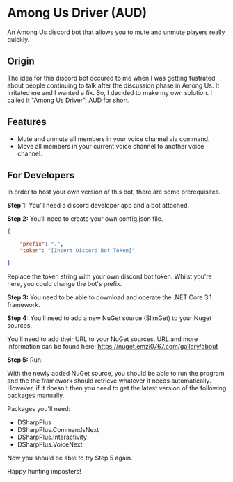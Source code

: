 # Among Us Driver (AUD)
An Among Us discord bot that allows you to mute and unmute players really quickly.

Origin
-----------

The idea for this discord bot occured to me when I was getting fustrated about people continuing to talk after the discussion phase in Among Us. It irritated me and I wanted a fix. So, I decided to make my own solution. I called it "Among Us Driver", AUD for short.

Features
-----------
* Mute and unmute all members in your voice channel via command.
* Move all members in your current voice channel to another voice channel.

For Developers
-----------
In order to host your own version of this bot, there are some prerequisites. 

**Step 1:** You'll need a discord developer app and a bot attached.

**Step 2:** You’ll need to create your own config.json file.

```json
{

    "prefix": ".",
    "token": "[Insert Discord Bot Token]"

}
```

Replace the token string with your own discord bot token. Whilst you're here, you could change the bot's prefix.

**Step 3:** You need to be able to download and operate the .NET Core 3.1 framework.

**Step 4:** You’ll need to add a new NuGet source (SlimGet) to your Nuget sources.

You’ll need to add their URL to your NuGet sources. URL and more information can be found here: https://nuget.emzi0767.com/gallery/about

**Step 5:** Run.

With the newly added NuGet source, you should be able to run the program and the the framework should retrieve whatever it needs automatically. However, if it doesn't then you need to get the latest version of the following packages manually.

Packages you'll need:
* DSharpPlus
* DSharpPlus.CommandsNext
* DSharpPlus.Interactivity
* DSharpPlus.VoiceNext

Now you should be able to try Step 5 again.

Happy hunting imposters!
